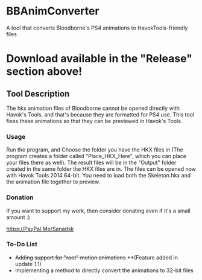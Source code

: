 # BBAnimConverter
A tool that converts Bloodborne's PS4 animations to HavokTools-friendly files

# Download available in the "Release" section above!


## Tool Description
The hkx animation files of Bloodborne cannot be opened directly with Havok's Tools, and that's because they are formatted for PS4 use. This tool fixes these animations so that they can be previewed in Havok's Tools.


### Usage

Run the program, and Choose the folder you have the HKX files in (The program creates a folder called "Place_HKX_Here", which you can place your files there as well). The result files will be in the "Output" folder created in the same folder the HKX files are in.
The files can be opened now with Havok Tools 2014 64-bit.
You need to load both the Skeleton.hkx and the animation file together to preview.

### Donation
If you want to support my work, then consider donating even if it's a small amount :)

https://PayPal.Me/Sanadsk


### To-Do List

- ~~Adding support for "root" motion animations~~ **(Feature added in update 1.1)
- Implementing a method to directly convert the animations to 32-bit files


